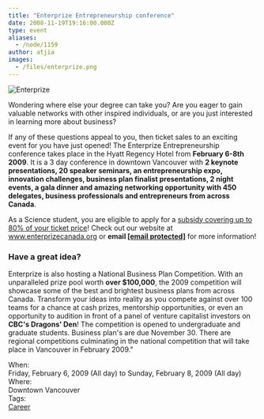 ```yaml
---
title: "Enterprize Entrepreneurship conference"
date: 2008-11-19T19:16:00.000Z
type: event
aliases:
  - /node/1159
author: atjia
images:
  - /files/enterprize.png
---
```


<div class="field field-name-body field-type-text-with-summary field-label-hidden"><div class="field-items"><div class="field-item even"><p><img src="/files/enterprize.png" alt="Enterprize"></p>
<p>Wondering where else your degree can take you?  Are you eager to gain valuable networks with other inspired individuals, or are you just interested in learning more about business?</p>
<p>If any of these questions appeal to you, then ticket sales to an exciting event for you have just opened! The Enterprize Entrepreneurship conference takes place in the Hyatt Regency Hotel from <strong>February 6-8th 2009</strong>. It is a 3 day conference in downtown Vancouver with <strong>2 keynote presentations, 20 speaker seminars, an entrepreneurship expo, innovation challenges, business plan finalist presentations, 2 night events, a gala dinner and amazing networking opportunity with 450 delegates, business professionals and entrepreneurs from across Canada</strong>.</p>
<p>As a Science student, you are eligible to apply for a <a href="http://www.sus.ubc.ca/services/awardsgrants/#conferences">subsidy covering up to 80% of your ticket price</a>! Check out our website at <a href="http://www.enterprizecanada.org" title="www.enterprizecanada.org">www.enterprizecanada.org</a> or <strong>email <a class="spamspan" href="/cdn-cgi/l/email-protection#54303d3b3a3a317a373c3d3a333f3b3114313a20312624263d2e3137353a3530357a3b2633"><span class="__cf_email__" data-cfemail="5d393432333338733e3534333a3632381d383329382f2d2f3427383e3c333c393c73322f3a">[email&#xA0;protected]</span></a></strong> for more information!</p>
<h3>Have a great idea?</h3>
<p>Enterprize is also hosting a  National Business Plan Competition.  With an unparalleled prize pool worth <strong>over $100,000</strong>, the 2009 competition will showcase some of the best and brightest business plans from across Canada.  Transform your ideas into reality as you compete against over 100 teams for a chance at cash prizes, mentorship opportunities, or even an opportunity to audition in front of a panel of venture capitalist investors on <strong>CBC&apos;s Dragons&apos; Den</strong>! The competition is opened to undergraduate and graduate students.  Business plan&apos;s are due November 30.  There are regional competitions culminating in the national competition that will take place in Vancouver in February 2009.&quot;</p>
</div></div></div><div class="field field-name-field-dates field-type-datetime field-label-above"><div class="field-label">When:&#xA0;</div><div class="field-items"><div class="field-item even"><span class="date-display-range"><span class="date-display-start">Friday, February 6, 2009 (All day)</span> to <span class="date-display-end">Sunday, February 8, 2009 (All day)</span></span></div></div></div><div class="field field-name-field-location field-type-text field-label-above"><div class="field-label">Where:&#xA0;</div><div class="field-items"><div class="field-item even">Downtown Vancouver</div></div></div>    <footer>
    <div class="field field-name-field-tags field-type-taxonomy-term-reference field-label-above"><div class="field-label">Tags:&#xA0;</div><div class="field-items"><div class="field-item even"><a href="/career">Career</a></div></div></div>      </footer>